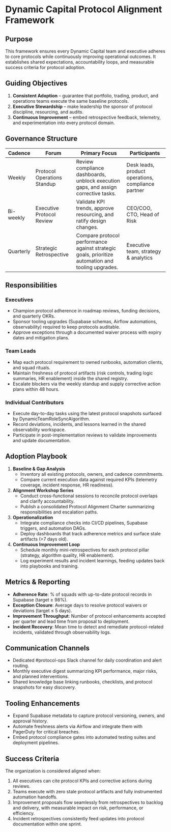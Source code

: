 # Dynamic Capital Protocol Alignment Framework

## Purpose

This framework ensures every Dynamic Capital team and executive adheres to core protocols while continuously improving operational outcomes. It establishes shared expectations, accountability loops, and measurable success criteria for protocol adoption.

## Guiding Objectives

1. **Consistent Adoption** – guarantee that portfolio, trading, product, and operations teams execute the same baseline protocols.
2. **Executive Stewardship** – make leadership the sponsor of protocol discipline, resourcing, and audits.
3. **Continuous Improvement** – embed retrospective feedback, telemetry, and experimentation into every protocol domain.

## Governance Structure

| Cadence | Forum | Primary Focus | Participants |
| --- | --- | --- | --- |
| Weekly | Protocol Operations Standup | Review compliance dashboards, unblock execution gaps, and assign corrective tasks. | Desk leads, product operations, compliance partner |
| Bi-weekly | Executive Protocol Review | Validate KPI trends, approve resourcing, and ratify design changes. | CEO/COO, CTO, Head of Risk |
| Quarterly | Strategic Retrospective | Compare protocol performance against strategic goals, prioritize automation and tooling upgrades. | Executive team, strategy & analytics |

## Responsibilities

### Executives

- Champion protocol adherence in roadmap reviews, funding decisions, and quarterly OKRs.
- Sponsor tooling upgrades (Supabase schemas, Airflow automations, observability) required to keep protocols auditable.
- Approve exceptions through a documented waiver process with expiry dates and mitigation plans.

### Team Leads

- Map each protocol requirement to owned runbooks, automation clients, and squad rituals.
- Maintain freshness of protocol artifacts (risk controls, trading logic summaries, HR enablement) inside the shared registry.
- Escalate blockers via the weekly standup and supply corrective action plans within 48 hours.

### Individual Contributors

- Execute day-to-day tasks using the latest protocol snapshots surfaced by DynamicTeamRoleSyncAlgorithm.
- Record deviations, incidents, and lessons learned in the shared observability workspace.
- Participate in post-implementation reviews to validate improvements and update documentation.

## Adoption Playbook

1. **Baseline & Gap Analysis**
   - Inventory all existing protocols, owners, and cadence commitments.
   - Compare current execution data against required KPIs (telemetry coverage, incident response, HR readiness).
2. **Alignment Workshop Series**
   - Conduct cross-functional sessions to reconcile protocol overlaps and clarify accountability.
   - Publish a consolidated Protocol Alignment Charter summarizing responsibilities and escalation paths.
3. **Operationalization**
   - Integrate compliance checks into CI/CD pipelines, Supabase triggers, and automation DAGs.
   - Deploy dashboards that track adherence metrics and surface stale artifacts (>7 days old).
4. **Continuous Improvement Loop**
   - Schedule monthly mini-retrospectives for each protocol pillar (strategy, algorithm quality, HR enablement).
   - Log experiment results and incident learnings, feeding updates back into playbooks and training.

## Metrics & Reporting

- **Adherence Rate**: % of squads with up-to-date protocol records in Supabase (target ≥ 98%).
- **Exception Closure**: Average days to resolve protocol waivers or deviations (target ≤ 5 days).
- **Improvement Throughput**: Number of protocol enhancements accepted per quarter and lead time from proposal to deployment.
- **Incident Recovery**: Mean time to detect and remediate protocol-related incidents, validated through observability logs.

## Communication Channels

- Dedicated #protocol-ops Slack channel for daily coordination and alert routing.
- Monthly executive digest summarizing KPI performance, major risks, and planned interventions.
- Shared knowledge base linking runbooks, checklists, and protocol snapshots for easy discovery.

## Tooling Enhancements

- Expand Supabase metadata to capture protocol versioning, owners, and approval history.
- Automate freshness alerts via Airflow and integrate them with PagerDuty for critical breaches.
- Embed protocol compliance gates into automated testing suites and deployment pipelines.

## Success Criteria

The organization is considered aligned when:

1. All executives can cite protocol KPIs and corrective actions during reviews.
2. Teams execute with zero stale protocol artifacts and fully instrumented automation handoffs.
3. Improvement proposals flow seamlessly from retrospectives to backlog and delivery, with measurable impact on risk, performance, or efficiency.
4. Incident retrospectives consistently feed updates into protocol documentation within one sprint.
